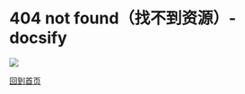# 404 not found（找不到资源）-docsify



<img src="https://gitcode.net/GaloisField/WORKFLOWS4COMPANY/-/raw/master/resources/pic/logo/404_1.jpe/resources/pic/logo/404_2.jpeg"></img>

[回到首页](/)

